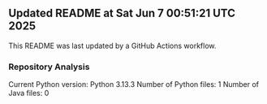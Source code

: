## Updated README at Sat Jun  7 00:51:21 UTC 2025

This README was last updated by a GitHub Actions workflow.

### Repository Analysis
Current Python version: Python 3.13.3
Number of Python files: 1
Number of Java files: 0
